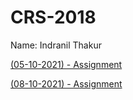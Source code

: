 # CRS-2018

Name: Indranil Thakur

[(05-10-2021) - Assignment](./20211005.pdf)

[(08-10-2021) - Assignment](./20211008.pdf)
